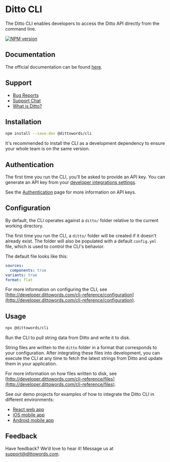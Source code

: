 # Ditto CLI

The Ditto CLI enables developers to access the Ditto API directly from the command line.

[![NPM version](https://badge.fury.io/js/@dittowords%2Fcli.svg)](https://badge.fury.io/js/@dittowords%2Fcli)

## Documentation

The official documentation can be found [here](http://developer.dittowords.com:5555/cli-reference/authentication).

## Support

- [Bug Reports](https://github.com/dittowords/cli/issues/)
- [Support Chat](https://www.dittowords.com)
- [What is Ditto?](https://www.dittowords.com/docs/what-is-ditto)

## Installation

```sh
npm install --save-dev @dittowords/cli
```

It's recommended to install the CLI as a development dependency to ensure your whole team is on the same version.

## Authentication

The first time you run the CLI, you’ll be asked to provide an API key. You can generate an API key from your [developer integrations settings](https://app.dittowords.com/account/devtools).

See the [Authentication](http://developer.dittowords.com/api-reference/authentication) page for more information on API keys.

## Configuration

By default, the CLI operates against a `ditto/` folder relative to the current working directory.

The first time you run the CLI, a `ditto/` folder will be created if it doesn't already exist. The folder will also be populated with a default `config.yml` file, which is used to control the CLI's behavior.

The default file looks like this:

```yml
sources:
  components: true
variants: true
format: flat
```

For more information on configuring the CLI, see [http://developer.dittowords.com/cli-reference/configuration](http://developer.dittowords.com/cli-reference/configuration).

## Usage

```bash
npx @dittowords/cli
```

Run the CLI to pull string data from Ditto and write it to disk.

String files are written to the `ditto` folder in a format that corresponds to your configuration. After integrating these files into development, you can execute the CLI at any time to fetch the latest strings from Ditto and update them in your application.

For more information on how files written to disk, see [http://developer.dittowords.com/cli-reference/files](http://developer.dittowords.com/cli-reference/files).

See our demo projects for examples of how to integrate the Ditto CLI in different environments:

- [React web app](https://github.com/dittowords/ditto-react-demo)
- [iOS mobile app](https://github.com/dittowords/ditto-react-demo)
- [Android mobile app](https://github.com/dittowords/ditto-react-demo)

## Feedback

Have feedback? We’d love to hear it! Message us at [support@dittowords.com](mailto:support@dittowords.com).
